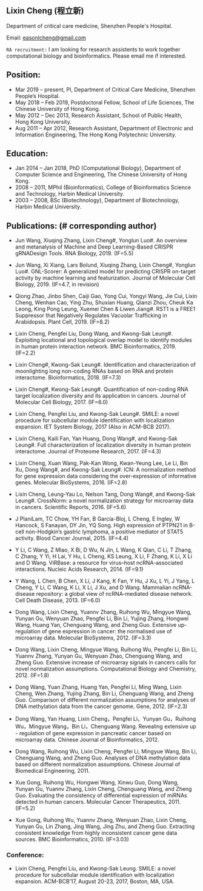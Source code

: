 ## Lixin Cheng (程立新)
Department of critical care medicine, Shenzhen People's Hospital.

Email: easonlcheng@gmail.com

`RA recruitment:` I am looking for research assistents to work together computational biology and bioinformatics. Please email me if interested.

## Position:
* Mar 2019 – present, PI, Department of Critical Care Medicine, Shenzhen People’s Hospital.
* May 2018 – Feb 2019, Postdoctoral Fellow, School of Life Sciences, The Chinese University of Hong Kong.
* May 2012 – Dec 2013, Research Assistant, School of Public Health, Hong Kong University.
* Aug 2011 – Apr 2012, Research Assistant, Department of Electronic and Information Engineering, The Hong Kong Polytechnic University. 

## Education:
* Jan 2014 – Jan 2018, PhD (Computational Biology), Department of Computer Science and Engineering, The Chinese University of Hong Kong.
* 2008 – 2011, MPhil (Bioinformatics), College of Bioinformatics Science and Technology, Harbin Medical University.
* 2003 – 2008, BSc (Biotechnology), Department of Biotechnology, Harbin Medical University.

## Publications: (# corresponding author)
* Jun Wang, Xiuqing Zhang, Lixin Cheng#, Yonglun Luo#. An overview and metanalysis of Machine and Deep Learning-Based CRISPR gRNADesign Tools. RNA Biology, 2019. (IF=5.5)

* Jun Wang, Xi Xiang, Lars Bolund, Xiuqing Zhang, Lixin Cheng#, Yonglun Luo#. GNL-Scorer: A generalized model for predicting CRISPR on-target activity by machine learning and featurization. Journal of Molecular Cell Biology, 2019. (IF=4.7, in revision)

* Qiong Zhao, Jinbo Shen, Caiji Gao, Yong Cui, Yongyi Wang, Jie Cui, Lixin Cheng, Wenhan Cao, Ying Zhu, Shuxian Huang, Qianzi Zhou, Cheuk Ka Leong, King Pong Leung, Xuemei Chen & Liwen Jiang#. RST1 is a FREE1 Suppressor that Negatively Regulates Vacuolar Trafficking in Arabidopsis. Plant Cell, 2019. (IF=8.2)

* Lixin Cheng, Pengfei Liu, Dong Wang, and Kwong-Sak Leung#. Exploiting locational and topological overlap model to identify modules in human protein interaction network. BMC Bioinformatics, 2019. (IF=2.2)

* Lixin Cheng#, Kwong-Sak Leung#. Identification and characterization of moonlighting long non-coding RNAs based on RNA and protein interactome. Bioinformatics, 2018. (IF=7.3)

* Lixin Cheng#, Kwong-Sak Leung#. Quantification of non-coding RNA target localization diversity and its application in cancers. Journal of Molecular Cell Biology, 2017. (IF=6.0)

* Lixin Cheng, Pengfei Liu, and Kwong-Sak Leung#. SMILE: a novel procedure for subcellular module identification with localization expansion. IET System Biology, 2017 (Also in ACM-BCB 2017).

* Lixin Cheng, Kaili Fan, Yan Huang, Dong Wang#, and Kwong-Sak Leung#. Full characterization of localization diversity in human protein interactome. Journal of Proteome Research, 2017. (IF=4.3)

* Lixin Cheng, Xuan Wang, Pak-Kan Wong, Kwan-Yeung Lee, Le Li, Bin Xu, Dong Wang#, and Kwong-Sak Leung#.   ICN: A normalization method for gene expression data considering the over-expression of informative genes. Molecular BioSystems, 2016. (IF=2.8)

* Lixin Cheng, Leung-Yau Lo, Nelson Tang, Dong Wang#, and Kwong-Sak Leung#.   CrossNorm: a novel normalization strategy for microarray data in cancers. Scientific Reports, 2016. (IF=5.6)

* J PlaniLam, TC Chow, YH Fan, B Garcia-Bloj, L Cheng, E Ingley, W Hancock, S Fanayan, DY Jin, YQ Song. High expression of PTPN21 in B-cell non-Hodgkin’s gastric lymphoma, a positive mediator of STAT5 activity. Blood Cancer Journal, 2015. (IF=4.4)

* Y Li, C Wang, Z Miao, X Bi, D Wu, N Jin, L Wang, K Qian, C Li, T Zhang, C Zhang, Y Yi, H Lai, Y Hu, L Cheng, KS Leung, X Li, F Zhang, K Li, X Li and D Wang.   ViRBase: a resource for virus–host ncRNA-associated interactions. Nucleic Acids Research, 2014. (IF=9.1)

* Y Wang, L Chen, B Chen, X Li, J Kang, K Fan, Y Hu, J Xu, L Yi, J Yang, L Cheng, Y Li, C Wang, K Li, X Li, J Xu, and D Wang.   Mammalian ncRNA-disease repository: a global view of ncRNA-mediated disease network. Cell Death Disease, 2013. (IF=6.0)

* Dong Wang, Lixin Cheng, Yuannv Zhang, Ruihong Wu, Mingyue Wang, Yunyan Gu, Wenyuan Zhao, Pengfei Li, Bin Li, Yujing Zhang, Hongwei Wang, Huang Yan, Chenguang Wang, and Zheng Guo.   Extensive up-regulation of gene expression in cancer: the normalised use of microarray data. Molecular BioSystems, 2012. (IF=3.3)

* Dong Wang, Lixin Cheng, Mingyue Wang, Ruihong Wu, Pengfei Li, Bin Li, Yuannv Zhang, Yunyan Gu, Wenyuan Zhao, Chenguang Wang, and Zheng Guo.   Extensive increase of microarray signals in cancers calls for novel normalization assumptions. Computational Biology and Chemistry, 2012. (IF=1.8)

* Dong Wang, Yuan Zhang, Huang Yan, Pengfei Li, Ming Wang, Lixin Cheng, Wen Zhang, Yujing Zhang, Bin Li, Chenguang Wang, and Zheng Guo.   Comparison of different normalization assumptions for analyses of DNA methylation data from the cancer genome. Gene, 2012. (IF=2.3)

* Dong Wang, Yan Huang, Lixin Cheng，Pengfei Li，Yunyan Gu，Ruihong Wu，Mingyue Wang，Bin Li，Chenguang Wang.   Revealing extensive up - regulation of gene expression in pancreatic cancer based on microarray data. Chinese Journal of Bioinformatics, 2012.

* Dong Wang, Ruihong Wu, Lixin Cheng, Pengfei Li, Mingyue Wang, Bin Li, Chenguang Wang, and Zheng Guo.  Analyses of DNA methylation data based on different normalization assumptions. Chinese Journal of Biomedical Engineering, 2011.

* Xue Gong, Ruihong Wu, Hongwei Wang, Xinwu Guo, Dong Wang, Yunyan Gu, Yuannv Zhang, Lixin Cheng, Chenguang Wang, and Zheng Guo. Evaluating the consistency of differential expression of miRNAs detected in human cancers. Molecular Cancer Therapeutics, 2011. (IF=5.2)

* Xue Gong, Ruihong Wu, Yuannv Zhang, Wenyuan Zhao, Lixin Cheng, Yunyan Gu, Lin Zhang, Jing Wang, Jing Zhu, and Zheng Guo. Extracting consistent knowledge from highly inconsistent cancer gene data sources. BMC Bioinformatics, 2010. (IF=3.03)

### Conference:
* Lixin Cheng, Pengfei Liu, and Kwong-Sak Leung. SMILE: a novel procedure for subcellular module identification with localization expansion. ACM-BCB’17, August 20-23, 2017, Boston, MA, USA.


